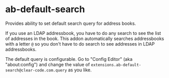 ab-default-search
=================

Provides ability to set default search query for address books.

If you use an LDAP addressbook, you have to do any search to see the list of addresses in the book. This addon automatically searches addressbooks with a letter `@` so you don't have to do search to see addresses in LDAP addressbooks.

The default query is configurable. Go to "Config Editor" (aka "about:config") and change the value of `extensions.ab-default-search@clear-code.com.query` as you like.
